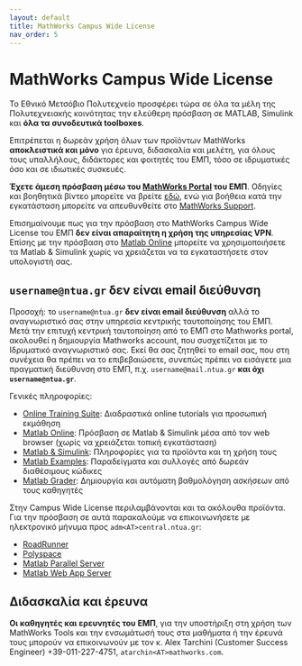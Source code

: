 ```yaml
---
layout: default
title: MathWorks Campus Wide License
nav_order: 5
---
```


# MathWorks Campus Wide License

Το Εθνικό Μετσόβιο Πολυτεχνείο προσφέρει τώρα σε όλα τα μέλη της
Πολυτεχνειακής κοινότητας την ελεύθερη πρόσβαση σε MATLAB, Simulink και **όλα
τα συνοδευτικά toolboxes**.

Επιτρέπεται η δωρεάν χρήση όλων των προϊόντων MathWorks **αποκλειστικά και
μόνο** για έρευνα, διδασκαλία και μελέτη, για όλους τους υπαλλήλους, διδάκτορες
και φοιτητές του ΕΜΠ, τόσο σε ιδρυματικές όσο και σε ιδιωτικές
συσκευές.

**Έχετε άμεση πρόσβαση μέσω του [MathWorks
Portal](https://www.mathworks.com/academia/tah-portal/ntua-31572547.html) του
ΕΜΠ**. Οδηγίες και βοηθητικά βίντεο μπορείτε να βρείτε
[εδώ](https://www.mathworks.com/academia/campus/resources/quick-start.html),
ενώ για βοήθεια κατά την εγκατάσταση μπορείτε να απευθυνθείτε στο [MathWorks
Support](https://ch.mathworks.com/de/support/contact_us.html#CH).

Επισημαίνουμε πως για την πρόσβαση στο MathWorks Campus Wide License του ΕΜΠ
**δεν είναι απαραίτητη η χρήση της υπηρεσίας VPN**. Επίσης με την πρόσβαση στο
[Matlab Online](https://www.mathworks.com/products/matlab-online.html) μπορείτε
να χρησιμοποιήσετε τα Matlab & Simulink χωρίς να χρειάζεται να τα εγκαταστήσετε
στον υπολογιστή σας.

## `username@ntua.gr` δεν είναι email διεύθυνση

Προσοχή: το `username@ntua.gr` **δεν είναι email διεύθυνση** αλλά το αναγνωριστικό σας
στην υπηρεσία κεντρικής ταυτοποίησης του ΕΜΠ. Μετά την επιτυχή κεντρική ταυτοποίηση από το ΕΜΠ στο Mathworks portal, ακολουθεί η δημιουργία Mathworks account, που συσχετίζεται με το Ιδρυματικό αναγνωριστικό σας. Εκεί θα σας ζητηθεί το email σας, που στη συνέχεια θα πρέπει να το επιβεβαιώσετε, συνεπώς πρέπει να εισάγετε μια πραγματική διεύθυνση στο ΕΜΠ, π.χ. `username@mail.ntua.gr` **και όχι `username@ntua.gr`**.

Γενικές πληροφορίες:

- [Online Training Suite](https://matlabacademy.mathworks.com/): Διαδραστικά
  online tutorials για προσωπική εκμάθηση
- [Matlab Online](https://www.mathworks.com/products/matlab-online.html):
  Πρόσβαση σε Matlab & Simulink μέσα από τον web browser (χωρίς να χρειάζεται
  τοπική εγκατάσταση)
- [Matlab & Simulink](https://de.mathworks.com/solutions.html): Πληροφορίες για
  τα προϊόντα και τη χρήση τους
- [Matlab Examples](https://de.mathworks.com/help/examples.html): Παραδείγματα
  και συλλογές από δωρεάν διαθέσιμους κώδικες
- [Matlab Grader](https://de.mathworks.com/products/matlab-grader.html):
  Δημιουργία και αυτόματη βαθμολόγηση ασκήσεων από τους καθηγητές

Στην Campus Wide License περιλαμβάνονται και τα ακόλουθα προϊόντα. Για την
πρόσβαση σε αυτά παρακαλούμε να επικοινωνήσετε με ηλεκτρονικό μήνυμα προς
`adm<AT>central.ntua.gr`:

- [RoadRunner](https://www.mathworks.com/products/roadrunner.html)
- [Polyspace](https://www.mathworks.com/products/polyspace.html)
- [Matlab Parallel Server](https://www.mathworks.com/products/matlab-parallel-server.html)
- [Matlab Web App Server](https://www.mathworks.com/products/matlab-web-app-server.html)

## Διδασκαλία και έρευνα

**Οι καθηγητές και ερευνητές του ΕΜΠ**, για την υποστήριξη στη χρήση των
MathWorks Tools και την ενσωμάτωσή τους στα μαθήματα ή την έρευνά τους μπορούν
να επικοινωνούν με τον κ. Alex Tarchini (Customer Success Engineer)
+39-011-227-4751, `atarchin<ΑΤ>mathworks.com`.
